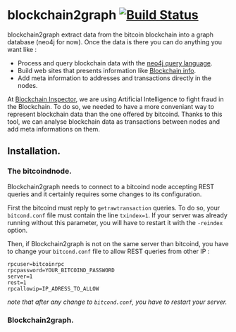 # blockchain2graph [![Build Status](https://travis-ci.org/straumat/blockchain2graph.svg?branch=master)](https://travis-ci.org/straumat/blockchain2graph)
blockchain2graph extract data from the bitcoin blockchain into a graph database (neo4j for now). Once the data is there you can do anything you want like :  

* Process and query blockchain data with the [neo4j query language](https://neo4j.com/developer/cypher-query-language/).
* Build web sites that presents information like [Blockchain info](https://blockchain.info/fr).
* Add meta information to addresses and transactions directly in the nodes.

At [Blockchain Inspector](http://www.blockchaininspector.com/), we are using Artificial Intelligence to fight fraud in the Blockchain. To do so, we needed to have a more conveniant way to represent blockchain data than the one offered by bitcoind. Thanks to this tool, we can analyse blockchain data as transactions between nodes and add meta informations on them.

## Installation.

### The bitcoindnode.
Blockchain2graph needs to connect to a bitcoind node accepting REST queries and it certainly requires some changes to its configuration. 

First the bitcoind must reply to `getrawtransaction` queries. To do so, your `bitcond.conf` file must contain the line `txindex=1`. If your server was already running without this parameter, you will have to restart it with the `-reindex` option.

Then, if Blockchain2graph is not on the same server than bitcoind, you have to change your `bitcond.conf` file to allow REST queries from other IP :
```
rpcuser=bitcoinrpc
rpcpassword=YOUR_BITCOIND_PASSWORD
server=1
rest=1
rpcallowip=IP_ADRESS_TO_ALLOW
```

_note that after any change to `bitcond.conf`, you have to restart your server._

### Blockchain2graph.

